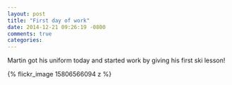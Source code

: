 ```yaml
---
layout: post
title: "First day of work"
date: 2014-12-21 09:26:19 -0800
comments: true
categories: 
---
```


Martin got his uniform today and started work by giving his first ski lesson!

{% flickr_image 15806566094 z %}
